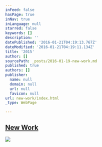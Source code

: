 ```yaml
---
inFeed: false
hasPage: true
inNav: true
inLanguage: null
starred: false
keywords: []
description: ''
datePublished: '2016-01-21T04:19:13.767Z'
dateModified: '2016-01-21T04:19:11.134Z'
title: '2015'
author: []
sourcePath: _posts/2016-01-19-new-work.md
published: true
authors: []
publisher:
  name: null
  domain: null
  url: null
  favicon: null
url: new-work/index.html
_type: WebPage

---
```

## [New Work][0]
![](https://s3-us-west-2.amazonaws.com/the-grid-img/p/f5cfbf66fca5fd27348902609acdc6f98ae5c692.jpg)

[0]: https://www.instagram.com/the.creationist/